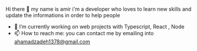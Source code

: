Hi there 👋
my name is amir i'm a developer who loves to learn new skills and  update the informations in order to help people  

- 🔭 I’m currently working on web projects with Typescript, React , Node 
- 📫 How to reach me: you can contact me by emailing into ahamadzadeh1378@gmail.com
